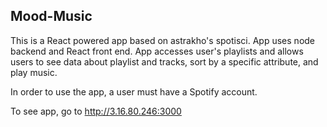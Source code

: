 ## Mood-Music

This is a React powered app based on astrakho's spotisci. App uses node backend and React front end. 
App accesses user's playlists and allows users to see data about playlist and tracks, sort by a specific attribute, and 
play music. 

In order to use the app, a user must have a Spotify account.

To see app, go to http://3.16.80.246:3000
